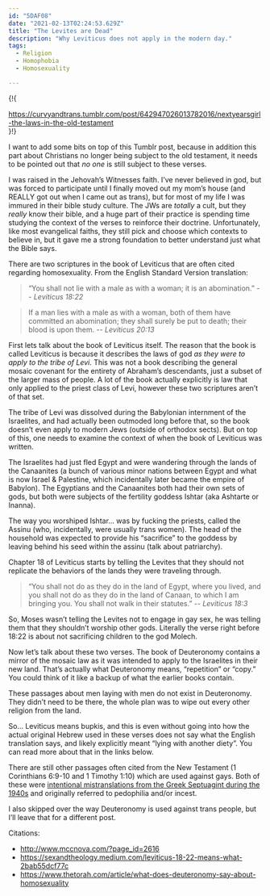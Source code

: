 ```yaml
---
id: "5DAF08"
date: "2021-02-13T02:24:53.629Z"
title: "The Levites are Dead"
description: "Why Leviticus does not apply in the modern day."
tags:
  - Religion
  - Homophobia
  - Homosexuality

---
```


{!{
<div class="tumblr-post" data-href="https://embed.tumblr.com/embed/post/sKUltgJ7eSxQyFwV5SQDfw/642947026013782016" data-did="bf736285d1a33f9f84cc4cdd0b635001b1557ea5"><a href="https://curvyandtrans.tumblr.com/post/642947026013782016/nextyearsgirl-the-laws-in-the-old-testament">https://curvyandtrans.tumblr.com/post/642947026013782016/nextyearsgirl-the-laws-in-the-old-testament</a></div><script async src="https://assets.tumblr.com/post.js"></script>
}!}

I want to add some bits on top of this Tumblr post, because in addition this part about Christians no longer being subject to the old testament, it needs to be pointed out that *no one* is still subject to these verses.

I was raised in the Jehovah’s Witnesses faith. I’ve never believed in god, but was forced to participate until I finally moved out my mom’s house (and REALLY got out when I came out as trans), but for most of my life I was immured in their bible study culture. The JWs are *totally* a cult, but they *really* know their bible, and a huge part of their practice is spending time studying the context of the verses to reinforce their doctrine. Unfortunately, like most evangelical faiths, they still pick and choose which contexts to believe in, but it gave me a strong foundation to better understand just what the Bible says.

There are two scriptures in the book of Leviticus that are often cited regarding homosexuality. From the English Standard Version translation:

> “You shall not lie with a male as with a woman; it is an abomination.” -- <cite>Leviticus 18:22</cite>

> If a man lies with a male as with a woman, both of them have committed an abomination; they shall surely be put to death; their blood is upon them. -- <cite>Leviticus 20:13</cite>

First lets talk about the book of Leviticus itself. The reason that the book is called Leviticus is because it describes the laws of god *as they were to apply to the tribe of Levi.* This was not a book describing the general mosaic covenant for the entirety of Abraham’s descendants, just a subset of the larger mass of people. A lot of the book actually explicitly is law that only applied to the priest class of Levi, however these two scriptures aren’t of that set.

The tribe of Levi was dissolved during the Babylonian internment of the Israelites, and had actually been outmoded long before that, so the book doesn’t even apply to modern Jews (outside of orthodox sects). But on top of this, one needs to examine the context of when the book of Leviticus was written.

The Israelites had just fled Egypt and were wandering through the lands of the Canaanites (a bunch of various minor nations between Egypt and what is now Israel & Palestine, which incidentally later became the empire of Babylon). The Egyptians and the Canaanites both had their own sets of gods, but both were subjects of the fertility goddess Ishtar (aka Ashtarte or Inanna).

The way you worshiped Ishtar... was by fucking the priests, called the Assinu (who, incidentally, were usually trans women). The head of the household was expected to provide his “sacrifice” to the goddess by leaving behind his seed within the assinu (talk about patriarchy).

Chapter 18 of Leviticus starts by telling the Levites that they should not replicate the behaviors of the lands they were traveling through.

> “You shall not do as they do in the land of Egypt, where you lived, and you shall not do as they do in the land of Canaan, to which I am bringing you. You shall not walk in their statutes.” -- <cite>Leviticus 18:3</cite>

So, Moses wasn’t telling the Levites not to engage in gay sex, he was telling them that they shouldn’t worship other gods. Literally the verse right before 18:22 is about not sacrificing children to the god Molech.

Now let’s talk about these two verses. The book of Deuteronomy contains a mirror of the mosaic law as it was intended to apply to the Israelites in their new land. That’s actually what Deuteronomy means, “repetition” or “copy.” You could think of it like a backup of what the earlier books contain.

These passages about men laying with men do not exist in Deuteronomy. They didn’t need to be there, the whole plan was to wipe out every other religion from the land.

So… Leviticus means bupkis, and this is even without going into how the actual original Hebrew used in these verses does not say what the English translation says, and likely explicitly meant “lying with another diety”. You can read more about that in the links below.

There are still other passages often cited from the New Testament (1 Corinthians 6:9-10 and 1 Timothy 1:10) which are used against gays. Both of these were [intentional mistranslations from the Greek Septuagint during the 1940s](https://www.patheos.com/blogs/keithgiles/2018/06/the-word-homosexual-does-not-appear-in-the-bible-pre-1946/) and originally referred to pedophilia and/or incest.

I also skipped over the way Deuteronomy is used against trans people, but I’ll leave that for a different post.

Citations:
- http://www.mccnova.com/?page_id=2616
- https://sexandtheology.medium.com/leviticus-18-22-means-what-2bab55dcf77c
- https://www.thetorah.com/article/what-does-deuteronomy-say-about-homosexuality
